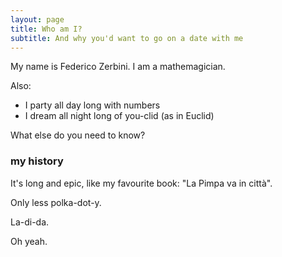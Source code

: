 ```yaml
---
layout: page
title: Who am I?
subtitle: And why you'd want to go on a date with me
---
```


My name is Federico Zerbini. I am a mathemagician.

Also:

- I party all day long with numbers
- I dream all night long of you-clid (as in Euclid)

What else do you need to know?

### my history

It's long and epic, like my favourite book: "La Pimpa va in città".

Only less polka-dot-y.

La-di-da.

Oh yeah.
